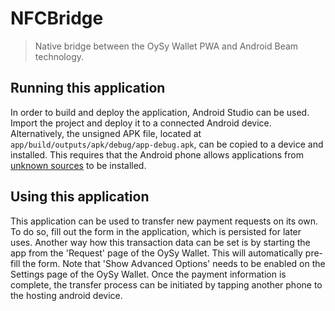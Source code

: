 # NFCBridge

> Native bridge between the OySy Wallet PWA and Android Beam technology.


## Running this application
In order to build and deploy the application, Android Studio can be used. Import the project and deploy it to a connected Android device. Alternatively, the unsigned APK file, located at `app/build/outputs/apk/debug/app-debug.apk`, can be copied to a device and installed. This requires that the Android phone allows applications from <a href="https://support.google.com/nexus/answer/7391672?hl=en">unknown sources</a> to be installed. 

## Using this application
This application can be used to transfer new payment requests on its own. To do so, fill out the form in the application, which is persisted for later uses. 
Another way how this transaction data can be set is by starting the app from the 'Request' page of the OySy Wallet. This will automatically pre-fill the form. Note that 'Show Advanced Options' needs to be enabled on the Settings page of the OySy Wallet.
Once the payment information is complete, the transfer process can be initiated by tapping another phone to the hosting android device.